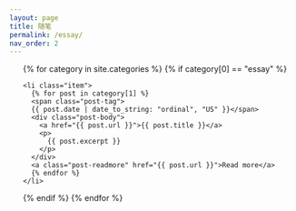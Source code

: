 ```yaml
---
layout: page
title: 随笔
permalink: /essay/
nav_order: 2
---
```


<link rel="stylesheet" href="{{ site.baseurl }}/assets/css/custom.css">

<div class="post">
  <ul id="container" class="post-list">
  {% for category in site.categories %}
  {% if category[0] == "essay" %}
  
    <li class="item">
      {% for post in category[1] %}
      <span class="post-tag">
      {{ post.date | date_to_string: "ordinal", "US" }}</span>
      <div class="post-body">
        <a href="{{ post.url }}">{{ post.title }}</a>
        <p>
          {{ post.excerpt }}
        </p>
      </div>
      <a class="post-readmore" href="{{ post.url }}">Read more</a>
      {% endfor %}
    </li>
  
  {% endif %}
  {% endfor %}
  </ul>
</div>
